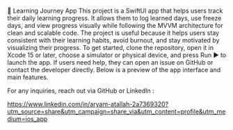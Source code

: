 📱 Learning Journey App
This project is a SwiftUI app that helps users track their daily learning progress.
It allows them to log learned days, use freeze days, and view progress visually while following the MVVM architecture for clean and scalable code.
The project is useful because it helps users stay consistent with their learning habits, avoid burnout, and stay motivated by visualizing their progress.
To get started, clone the repository, open it in Xcode 15 or later, choose a simulator or physical device, and press Run ▶️ to launch the app.
If users need help, they can open an issue on GitHub or contact the developer directly.
Below is a preview of the app interface and main features.

For any inquiries, reach out via GitHub or LinkedIn :


https://www.linkedin.com/in/aryam-atallah-2a7369320?utm_source=share&utm_campaign=share_via&utm_content=profile&utm_medium=ios_app
